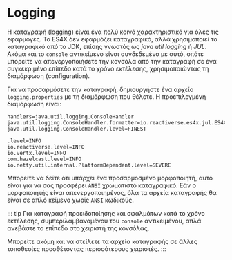 # Logging

Η καταγραφή (logging) είναι ένα πολύ κοινό χαρακτηριστικό για όλες τις εφαρμογές. Το ES4X δεν εφαρμόζει καταγραφικό, αλλά χρησιμοποιεί το καταγραφικό από το JDK, επίσης γνωστός ως *java util logging* ή *JUL*. Ακόμα και το `console` αντικείμενο είναι συνδεδεμένο με αυτό, οπότε μπορείτε να απενεργοποιήσετε την κονσόλα από την καταγραφή σε ένα συγκεκριμένο επίπεδο κατά το χρόνο εκτέλεσης, χρησιμοποιώντας τη διαμόρφωση (configuration).

Για να προσαρμόσετε την καταγραφή, δημιουργήστε ένα αρχείο `logging.properties` με τη διαμόρφωση που θέλετε. Η προεπιλεγμένη διαμόρφωση είναι:

```properties
handlers=java.util.logging.ConsoleHandler
java.util.logging.ConsoleHandler.formatter=io.reactiverse.es4x.jul.ES4XFormatter
java.util.logging.ConsoleHandler.level=FINEST

.level=INFO
io.reactiverse.level=INFO
io.vertx.level=INFO
com.hazelcast.level=INFO
io.netty.util.internal.PlatformDependent.level=SEVERE
```

Μπορείτε να δείτε ότι υπάρχει ένα προσαρμοσμένο μορφοποιητή, αυτό είναι για να σας προσφέρει `ANSI` χρωματιστό καταγραφικό. Εάν ο μορφοποιητής είναι απενεργοποιημένος, όλα τα αρχεία καταγραφής θα είναι σε απλό κείμενο χωρίς `ANSI` κωδικούς.

::: tip
Για καταγραφή προειδοποίησης και σφαλμάτων κατά το χρόνο εκτέλεσης, συμπεριλαμβανομένου του `console` αντικειμένου, απλά ανεβάστε το επίπεδο στο χειριστή της κονσόλας.

Μπορείτε ακόμη και να στείλετε τα αρχεία καταγραφής σε άλλες τοποθεσίες προσθέτοντας περισσότερους χειριστές.
:::
